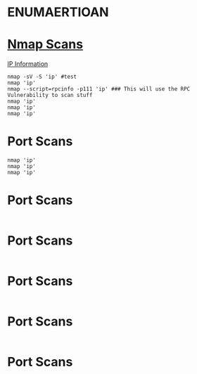 # ENUMAERTIOAN
# [Nmap Scans](/Linux/bash/nmap-man.md)
[IP Information](/multi-domain/ip_information.md)

```Shell
nmap -sV -S 'ip' #test
nmap 'ip'
nmap --script=rpcinfo -p111 'ip' ### This will use the RPC Vulnerability to scan stuff
nmap 'ip'
nmap 'ip'
nmap 'ip'
```
# Port Scans
```Shell
nmap 'ip'
nmap 'ip'
nmap 'ip'
```
# Port Scans
```Shell

```
# Port Scans
```Shell

```
# Port Scans
```Shell

```
# Port Scans
```Shell

```
# Port Scans
```Shell

```